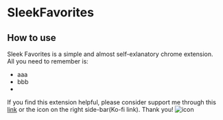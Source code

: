 # SleekFavorites
  
## How to use
Sleek Favorites is a simple and almost self-exlanatory chrome extension.  
All you need to remember is:  
* aaa
* bbb
* 
If you find this extension helpful, please consider support me through this [link](https://ko-fi.com/yohey_mk) or the icon on the right side-bar(Ko-fi link).
Thank you!
![icon](https://github.com/user-attachments/assets/33d77686-68dc-494a-bf6e-661f79718da0)
